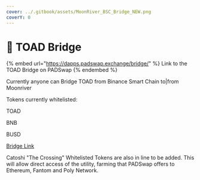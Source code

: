 ```yaml
---
cover: ../.gitbook/assets/MoonRiver_BSC_Bridge_NEW.png
coverY: 0
---
```


# 🌉 TOAD Bridge

{% embed url="https://dapps.padswap.exchange/bridge/" %}
Link to the TOAD Bridge on PADSwap
{% endembed %}

Currently anyone can Bridge TOAD from Binance Smart Chain to|from Moonriver

Tokens currently whitelisted:

TOAD

BNB

BUSD

[Bridge Link](https://dapps.padswap.exchange/bridge/)

Catoshi "The Crossing" Whitelisted Tokens are also in line to be added. This will allow direct access of the utility, farming that PADSwap offers to Ethereum, Fantom and Poly Network.
